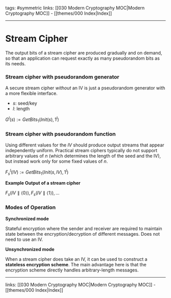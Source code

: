 tags: #symmetric
links:  [[030 Modern Cryptography MOC|Modern Cryptography MOC]] - [[themes/000 Index|Index]]

---
# Stream Cipher

The output bits of a stream cipher are produced gradually and on demand, so that an application can request exactly as many pseudorandom bits as its needs.

### Stream cipher with pseudorandom generator

A secure stream cipher *without* an IV is just a pseudorandom generator with a more flexible interface.
- $s$: seed/key
- $l$: length

$G^l(s) := GetBits_1(Init(s), 1^l)$

### Stream cipher with pseudorandom function

Using different values for the $IV$ should produce output streams that appear independently uniform. Practical stream ciphers typically do not support arbitrary values of $n$ (which determines the length of the seed and the IV), but instead work only for some fixed values of $n$.

$F_s^l(IV) := GetBits_1(Init(s, IV), 1^l)$

**Example Output of a stream cipher**

$F_s(IV \parallel \langle 0 \rangle),F_s(IV \parallel \langle 1 \rangle), ...$

### Modes of Operation

**Synchronized mode**

Stateful encryption where the sender and receiver are required to maintain state between the encryption/decryption of different messages. Does not need to use an IV.

**Unsynchronized mode**

When a stream cipher does take an IV, it can be used to construct a **stateless encryption scheme**. The main advantage here is that the encryption scheme directly handles arbitrary-length messages.


---
links:  [[030 Modern Cryptography MOC|Modern Cryptography MOC]] - [[themes/000 Index|Index]]